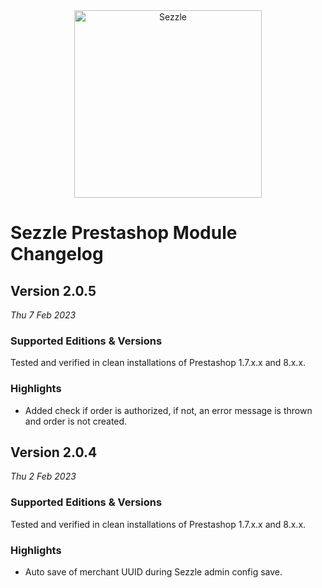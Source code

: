 <div align="center">
    <a href="https://sezzle.com">
        <img src="https://media.sezzle.com/branding/2.0/Sezzle_Logo_FullColor.svg" width="300px" alt="Sezzle" />
    </a>
</div>

# Sezzle Prestashop Module Changelog

## Version 2.0.5

_Thu 7 Feb 2023_

### Supported Editions & Versions

Tested and verified in clean installations of Prestashop 1.7.x.x and 8.x.x.

### Highlights

- Added check if order is authorized, if not, an error message is thrown and order is not created.

## Version 2.0.4

_Thu 2 Feb 2023_

### Supported Editions & Versions

Tested and verified in clean installations of Prestashop 1.7.x.x and 8.x.x.

### Highlights

- Auto save of merchant UUID during Sezzle admin config save.